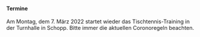 #### **Termine**

Am Montag, dem 7. März 2022 startet wieder das
Tischtennis-Training in der Turnhalle in Schopp.
Bitte immer die aktuellen Coronoregeln beachten.
